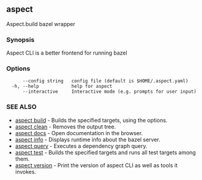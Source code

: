 ## aspect

Aspect.build bazel wrapper

### Synopsis

Aspect CLI is a better frontend for running bazel

### Options

```
      --config string   config file (default is $HOME/.aspect.yaml)
  -h, --help            help for aspect
      --interactive     Interactive mode (e.g. prompts for user input)
```

### SEE ALSO

* [aspect build](aspect_build.md)	 - Builds the specified targets, using the options.
* [aspect clean](aspect_clean.md)	 - Removes the output tree.
* [aspect docs](aspect_docs.md)	 - Open documentation in the browser.
* [aspect info](aspect_info.md)	 - Displays runtime info about the bazel server.
* [aspect query](aspect_query.md)	 - Executes a dependency graph query.
* [aspect test](aspect_test.md)	 - Builds the specified targets and runs all test targets among them.
* [aspect version](aspect_version.md)	 - Print the version of aspect CLI as well as tools it invokes.

